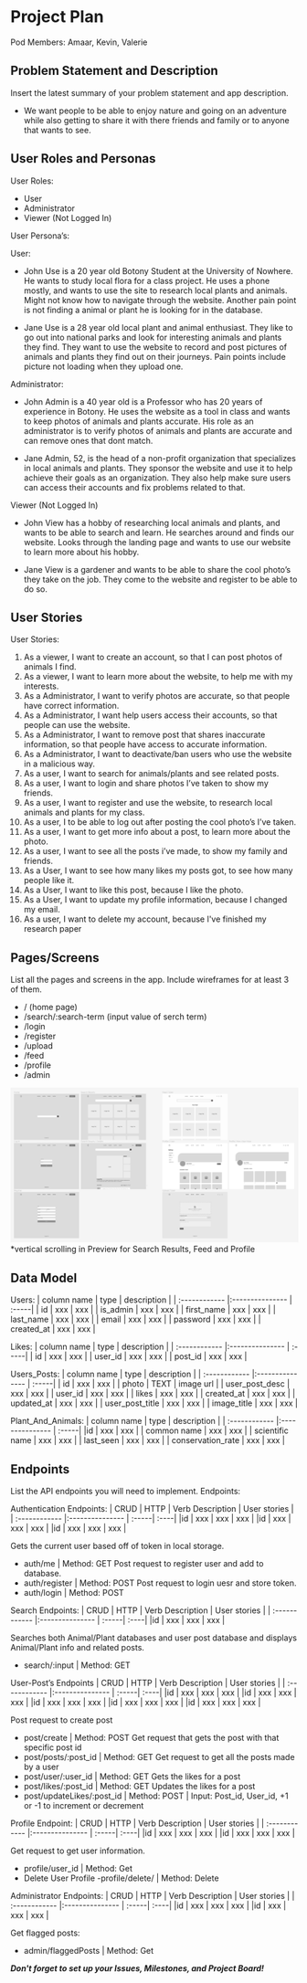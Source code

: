# Project Plan

Pod Members: Amaar, Kevin, Valerie

## Problem Statement and Description

Insert the latest summary of your problem statement and app description.
- We want people to be able to enjoy nature and going on an adventure while also getting to share it with there friends and family or to anyone that wants to see. 

## User Roles and Personas

User Roles:
- User 
- Administrator
- Viewer (Not Logged In)


User Persona’s: 

User: 
- John Use is a 20 year old Botony Student at the University of Nowhere. He wants to study local flora for a class project. He uses a phone mostly, and wants to use the site to research local plants and animals. Might not know how to navigate through the website. Another pain point is not finding a animal or plant he is looking for in the database. 

- Jane Use is a 28 year old local plant and animal enthusiast. They like to go out into national parks and look for interesting animals and plants they find. They want to use the website to record and post pictures of animals and plants they find out on their journeys. Pain points include picture not loading when they upload one. 

Administrator: 
- John Admin is a 40 year old is a Professor who has 20 years of experience in Botony. He uses the website as a tool in class and wants to keep photos of animals and plants accurate. His role as an administrator is to verify photos of animals and plants are accurate and can remove ones that dont match. 

- Jane Admin, 52, is the head of a non-profit organization that specializes in local animals and plants. They sponsor the website and use it to help achieve their goals as an organization. They also help make sure users can access their accounts and fix problems related to that. 

Viewer (Not Logged In)
- John View has a hobby of researching local animals and plants, and wants to be able to search and learn. He searches around and finds our website. Looks through the landing page and wants to use our website to learn more about his hobby.

- Jane View  is a gardener and wants to be able to share the cool photo’s they take on the job. They come to the website and register to be able to do so. 


## User Stories
User Stories:
1. As a viewer, I want to create an account, so that I can post photos of animals I find. 
2. As a viewer, I want to learn more about the website, to help me with my interests.
3. As a Administrator, I want to verify photos are accurate, so that people have correct information. 
4. As a Administrator, I want help users access their accounts, so that people can use the website.
5. As a Administrator, I want to remove post that shares inaccurate information, so that people have access to accurate information. 
6. As a Administrator, I want to deactivate/ban users who use the website in a malicious way. 
7. As a user, I want to search for animals/plants and see related posts.
8. As a user, I want to login and share photos I’ve taken to show my friends. 
9. As a user, I want to register and use the website, to research local animals and plants for my class.
10. As a user, I to be able to log out after posting the cool photo’s I’ve taken.
11. As a user, I want to get more info about a post, to learn more about the photo.
12. As a user, I want to see all the posts i’ve made, to show my family and friends. 
13. As a User, I want to see how many likes my posts got, to see how many people like it. 
14. As a User, I want to like this post, because I like the photo.
15. As a User, I want to update my profile information, because I changed my email.
16. As a user, I want to delete my account, because I've finished my research paper




## Pages/Screens

List all the pages and screens in the app. Include wireframes for at least 3 of them.

- / (home page)
- /search/:search-term (input value of serch term)
- /login
- /register
- /upload
- /feed
- /profile
- /admin

[![SF3 Wireframe](https://github.com/Planimal-Info/site-capstone/blob/main/planning/sf3-wireframes.png)](https://www.figma.com/file/vaB5YDrFhAHKKJcsnYlLOn/SF3---Capstone-Wireframe?node-id=0%3A1)
*vertical scrolling in Preview for Search Results, Feed and Profile

## Data Model

Users:
| column name	  | type  | description |
| :------------ |:--------------- | :-----|
| id | xxx | xxx |
| is_admin | xxx | xxx |
| first_name | xxx | xxx |
| last_name | xxx | xxx |
| email | xxx | xxx |
| password | xxx | xxx |
| created_at | xxx | xxx |

Likes:
| column name	  | type  | description |
| :------------ |:--------------- | :-----|
| id | xxx | xxx |
| user_id | xxx | xxx |
| post_id | xxx | xxx |

Users_Posts:
| column name	  | type  | description |
| :------------ |:--------------- | :-----|
| id | xxx | xxx |
| photo | TEXT | image url |
| user_post_desc | xxx | xxx |
| user_id | xxx | xxx |
| likes | xxx | xxx |
| created_at | xxx | xxx |
| updated_at | xxx | xxx |
| user_post_title | xxx | xxx |
| image_title | xxx | xxx |

Plant_And_Animals:
| column name	  | type  | description |
| :------------ |:--------------- | :-----|
|id | xxx | xxx |
| common name | xxx | xxx |
| scientific name | xxx | xxx |
| last_seen | xxx | xxx |
| conservation_rate | xxx | xxx |

## Endpoints

List the API endpoints you will need to implement.
Endpoints: 

Authentication Endpoints:
| CRUD |	HTTP | Verb	Description |	User stories |
| :------------ |:--------------- | :-----| :----|
|id | xxx | xxx | xxx |
|id | xxx | xxx | xxx |
|id | xxx | xxx | xxx |

Gets the current user based off of token in local storage.
 - auth/me | Method: GET
Post request to register user and add to database.
 - auth/register | Method: POST
Post request to login uesr and store token. 
 - auth/login | Method: POST


Search Endpoints:
| CRUD |	HTTP | Verb	Description |	User stories |
| :------------ |:--------------- | :-----| :----|
|id | xxx | xxx | xxx |

Searches both Animal/Plant databases and user post database and displays Animal/Plant info and related posts. 
 - search/:input | Method: GET

User-Post’s Endpoints
| CRUD |	HTTP | Verb	Description |	User stories |
| :------------ |:--------------- | :-----| :----|
|id | xxx | xxx | xxx |
|id | xxx | xxx | xxx |
|id | xxx | xxx | xxx |
|id | xxx | xxx | xxx |
|id | xxx | xxx | xxx |

Post request to create post
 - post/create | Method: POST
Get request that gets the post with that specific post id
 - post/posts/:post_id | Method: GET
Get request to get all the posts made by a user
 - post/user/:user_id | Method: GET
Gets the likes for a post
 - post/likes/:post_id | Method: GET
Updates the likes for a post 
 - post/updateLikes/:post_id  | Method: POST | Input: Post_id, User_id, +1 or -1 to increment or decrement

Profile Endpoint:
| CRUD |	HTTP | Verb	Description |	User stories |
| :------------ |:--------------- | :-----| :----|
|id | xxx | xxx | xxx |
|id | xxx | xxx | xxx |

Get request to get user information. 
- profile/user_id  | Method: Get
- Delete User Profile
-profile/delete/  | Method: Delete

Administrator Endpoints:
| CRUD |	HTTP | Verb	Description |	User stories |
| :------------ |:--------------- | :-----| :----|
|id | xxx | xxx | xxx |
|id | xxx | xxx | xxx |

Get flagged posts:
- admin/flaggedPosts | Method: Get


***Don't forget to set up your Issues, Milestones, and Project Board!***
